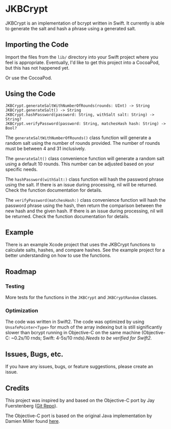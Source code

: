 # JKBCrypt

JKBCrypt is an implementation of bcrypt written in Swift. It currently is able to generate the salt and hash a phrase using a generated salt.

## Importing the Code

Import the files from the `lib/` directory into your Swift project where you feel is appropriate. Eventually, I'd like to get this project into a CocoaPod, but this has not happened yet.

Or use the CocoaPod.

## Using the Code

```
JKBCrypt.generateSaltWithNumberOfRounds(rounds: UInt) -> String
JKBCrypt.generateSalt() -> String
JKBCrypt.hashPassword(password: String, withSalt salt: String) -> String?
JKBCrypt.verifyPassword(password: String, matchesHash hash: String) -> Bool?
```

The `generateSaltWithNumberOfRounds()` class function will generate a random salt using the number of rounds provided. The number of rounds must be between 4 and 31 inclusively.

The `generateSalt()` class convenience function will generate a random salt using a default 10 rounds. This number can be adjusted based on your specific needs.

The `hashPassword(withSalt:)` class function will hash the password phrase using the salt. If there is an issue during processing, nil will be returned. Check the function documentation for details.

The `verifyPassword(matchesHash:)` class convenience function will hash the password phrase using the hash, then return the comparison between the new hash and the given hash. If there is an issue during processing, nil will be returned. Check the function documentation for details.

## Example

There is an example Xcode project that uses the JKBCrypt functions to calculate salts, hashes, and compare hashes. See the example project for a better understanding on how to use the functions.

## Roadmap

### Testing

More tests for the functions in the `JKBCrypt` and `JKBCryptRandom` classes.

### Optimization

The code was written in Swift2. The code was optimized by using `UnsafePointer<Type>` for much of the array indexing but is still significantly slower than bcrypt running in Objective-C on the same machine (Objective-C: ~0.2s/10 rnds; Swift: 4-5s/10 rnds)._Needs to be verified for Swift2._

## Issues, Bugs, etc.

If you have any issues, bugs, or feature suggestions, please create an issue.

## Credits

This project was inspired by and based on the Objective-C port by Jay Fuerstenberg ([Git Repo](https://github.com/jayfuerstenberg/JFCommon)).

The Objective-C port is based on the original Java implementation by Damien Miller found [here](http://www.mindrot.org/projects/jBCrypt/).
